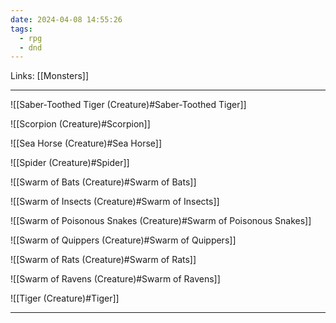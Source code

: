 ```yaml
---
date: 2024-04-08 14:55:26
tags:
  - rpg
  - dnd
---
```

Links: [[Monsters]]

---

![[Saber-Toothed Tiger (Creature)#Saber-Toothed Tiger]]

![[Scorpion (Creature)#Scorpion]]

![[Sea Horse (Creature)#Sea Horse]]

![[Spider (Creature)#Spider]]

![[Swarm of Bats (Creature)#Swarm of Bats]]

![[Swarm of Insects (Creature)#Swarm of Insects]]

![[Swarm of Poisonous Snakes (Creature)#Swarm of Poisonous Snakes]]

![[Swarm of Quippers (Creature)#Swarm of Quippers]]

![[Swarm of Rats (Creature)#Swarm of Rats]]

![[Swarm of Ravens (Creature)#Swarm of Ravens]]

![[Tiger (Creature)#Tiger]]

---